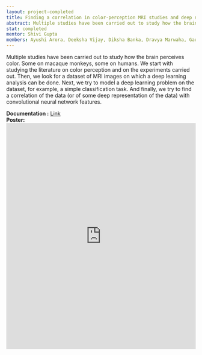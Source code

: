 ```yaml
---
layout: project-completed
title: Finding a correlation in color-perception MRI studies and deep neural network features
abstract: Multiple studies have been carried out to study how the brain perceives color. Some on macaque monkeys, some on humans. We start with studying the literature on color perception and on the experiments carried out. Then, we look for a dataset of MRI images on which a deep learning analysis can be done.
stat: completed
mentor: Shivi Gupta
members: Ayushi Arora, Deeksha Vijay, Diksha Banka, Dravya Marwaha, Gaurvika Kapoor, Praveen Prabhat, Twinkle Arora1
---
```

Multiple studies have been carried out to study how the brain perceives color. Some on macaque monkeys, some on humans. We start with studying the literature on color perception and on the experiments carried out. Then, we look for a dataset of MRI images on which a deep learning analysis can be done. Next, we try to model a deep learning problem on the dataset, for example, a simple classification task. And finally, we try to find a correlation of the data (or of some deep representation of the data) with convolutional neural network features.<br>

**Documentation :**  <a href="https://drive.google.com/file/d/1MjQy28PZ36dWOtW4wEXfFR3bNj_Sk8GE/view?usp=sharing" target="_blank">Link</a><br>
**Poster:** <iframe src="https://drive.google.com/file/d/16XBWQKybQ9Omt5HuvtHX2h1SYDvMg7OU/preview?usp=sharing" style="width:100%; height:600px;" frameborder="0"></iframe>

